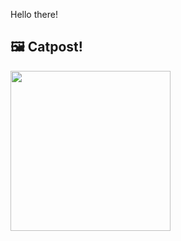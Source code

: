 Hello there!



## 🖼️ Catpost!

<sub>
    <img src="https://cdn2.thecatapi.com/images/-gcRJtG0a.jpg" height="256">
</sub>

